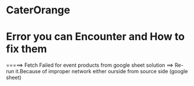 # CaterOrange


# Error you can Encounter and How to fix them

=====> Fetch Failed for event products from google sheet 
solution ==> Re-run it.Because of improper network either ourside from source side (google sheet) 